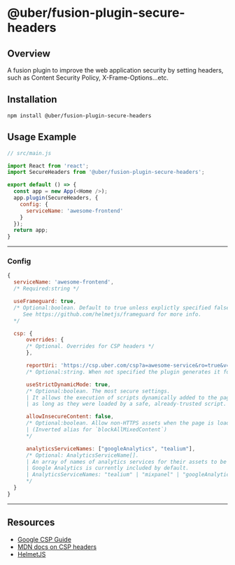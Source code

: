 # @uber/fusion-plugin-secure-headers

## Overview

A fusion plugin to improve the web application security by setting headers, such as Content Security Policy, X-Frame-Options...etc.

## Installation

```
npm install @uber/fusion-plugin-secure-headers
```

## Usage Example

```js
// src/main.js

import React from 'react';
import SecureHeaders from '@uber/fusion-plugin-secure-headers';

export default () => {
  const app = new App(<Home />);
  app.plugin(SecureHeaders, {
    config: {
      serviceName: 'awesome-frontend'
    }
  });
  return app;
}
```

---

### Config
```js
{
  serviceName: 'awesome-frontend',
  /* Required:string */

  useFrameguard: true,
  /* Optional:boolean. Default to true unless explictly specified false.
     See https://github.com/helmetjs/frameguard for more info.
  */

  csp: {
	  overrides: {
	  /* Optional. Overrides for CSP headers */
	  },

	  reportUri: 'https://csp.uber.com/csp?a=awesome-service&ro=true&v=0',
	  /* Optional:string. When not specified the plugin generates it for you. */

	  useStrictDynamicMode: true,
	  /* Optional:boolean. The most secure settings.
	  | It allows the execution of scripts dynamically added to the page,
	  | as long as they were loaded by a safe, already-trusted script. */

	  allowInsecureContent: false,
	  /* Optional:boolean. Allow non-HTTPS assets when the page is loaded via HTTPS, not great.
	  | (Inverted alias for `blockAllMixedContent`)
	  */

	  analyticsServiceNames: ["googleAnalytics", "tealium"],
	  /* Optional: AnalyticsServiceName[].
	  | An array of names of analytics services for their assets to be whitelisted.
	  | Google Analytics is currently included by default.
	  | AnalyticsServiceNames: "tealium" | "mixpanel" | "googleAnalytics" | "googleTagManager"
	  */
  }
}
```
---

## Resources

+ [Google CSP Guide](https://csp.withgoogle.com/docs/index.html)
+ [MDN docs on CSP headers](https://developer.mozilla.org/en-US/docs/Web/HTTP/Headers/Content-Security-Policy)
+ [HelmetJS](https://helmetjs.github.io/)
